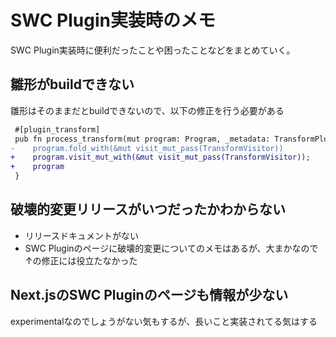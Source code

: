 # SWC Plugin実装時のメモ

SWC Plugin実装時に便利だったことや困ったことなどをまとめていく。

## 雛形がbuildできない

雛形はそのままだとbuildできないので、以下の修正を行う必要がある

```diff
 #[plugin_transform]
 pub fn process_transform(mut program: Program, _metadata: TransformPluginProgramMetadata) -> Program {
-    program.fold_with(&mut visit_mut_pass(TransformVisitor))
+    program.visit_mut_with(&mut visit_mut_pass(TransformVisitor));
+    program
 }
```

## 破壊的変更リリースがいつだったかわからない

- リリースドキュメントがない
- SWC Pluginのページに破壊的変更についてのメモはあるが、大まかなので↑の修正には役立たなかった

## Next.jsのSWC Pluginのページも情報が少ない

experimentalなのでしょうがない気もするが、長いこと実装されてる気はする
